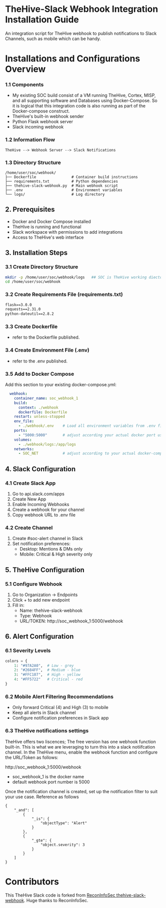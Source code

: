 # TheHive-Slack Webhook Integration Installation Guide

An integration script for TheHive webhook to publish notifications to Slack Channels, such as mobile which can be handy. 

# Installations and Configurations Overview

### 1.1 Components
- My existing SOC build consist of a VM running TheHive, Cortex, MISP, and all supporting software and Databases using Docker-Compose. So it is logical that this integration code is also running as part of the Docker-compose construct.
- TheHive's built-in webhook sender
- Python Flask webhook server
- Slack incoming webhook

### 1.2 Information Flow
```
TheHive --> Webhook Server --> Slack Notifications
```

### 1.3 Directory Structure
```
/home/user/soc/webhook/
├── Dockerfile                # Container build instructions
├── requirements.txt          # Python dependencies
├── thehive-slack-webhook.py  # Main webhook script
├── .env                      # Environment variables
└── logs/                     # Log directory
```

## 2. Prerequisites
- Docker and Docker Compose installed
- TheHive is running and functional
- Slack workspace with permissions to add integrations
- Access to TheHive's web interface

## 3. Installation Steps

### 3.1 Create Directory Structure
```bash
mkdir -p /home/user/soc/webhook/logs   ## SOC is TheHive working diectory
cd /home/user/soc/webhook
```

### 3.2 Create Requirements File (requirements.txt)
```txt
flask==3.0.0
requests==2.31.0
python-dateutil==2.8.2
```

### 3.3 Create Dockerfile
- refer to the Dockerfile published.

### 3.4 Create Environment File (.env)
- refer to the .env published.

### 3.5 Add to Docker Compose

Add this section to your existing docker-compose.yml:
```yaml
  webhook:
    container_name: soc_webhook_1
    build:
      context: ./webhook
      dockerfile: Dockerfile
    restart: unless-stopped
    env_file:
      - ./webhook/.env    # Load all environment variables from .env file   
    ports:
      - "5000:5000"       # adjust according your actual docker port used.
    volumes:
      - ./webhook/logs:/app/logs
    networks:
      - SOC_NET           # adjust according to your actual docker-compose network name
```

## 4. Slack Configuration

### 4.1 Create Slack App
1. Go to api.slack.com/apps
2. Create New App
3. Enable Incoming Webhooks
4. Create a webhook for your channel
5. Copy webhook URL to .env file

### 4.2 Create Channel
1. Create #soc-alert channel in Slack
2. Set notification preferences:
   - Desktop: Mentions & DMs only
   - Mobile: Critical & High severity only

## 5. TheHive Configuration

### 5.1 Configure Webhook
1. Go to Organization → Endpoints
2. Click + to add new endpoint
3. Fill in:
   - Name: thehive-slack-webhook
   - Type: Webhook
   - URL/TOKEN: http://soc_webhook_1:5000/webhook

## 6. Alert Configuration

### 6.1 Severity Levels

```python
colors = {
    1: "#97A2A0",  # Low - grey
    2: "#2684FF",  # Medium - blue
    3: "#FFC107",  # High - yellow
    4: "#FF5722"   # Critical - red
}
```

### 6.2 Mobile Alert Filtering Recommendations

- Only forward Critical (4) and High (3) to mobile
- Keep all alerts in Slack channel
- Configure notification preferences in Slack app

### 6.3 TheHive notifications settings

TheHive offers two liscences; The free version has one webhook function built-in. This is what we are leveraging to turn this into a slack notiifcation channel.
In the TheHive menu, enable the webhook function and configure the URL/Token as follows:

http://soc_webhook_1:5000/webhook
- soc_webhook_1 is the docker name
- default webhook port number is 5000

Once the notification channel is created, set up the notification filter to suit your use case. Reference as follows
```
{
    "_and": [
        {
            "_is": {
                "objectType": "Alert"
            }
        },
        {
            "_gte": {
                "object.severity": 3
            }
        }
    ]
}
```

# Contributors

This TheHive Slack code is forked from [ReconInfoSec thehive-slack-webhook]([url](https://github.com/ReconInfoSec/thehive-slack-webhook)). Huge thanks to ReconInfoSec.












